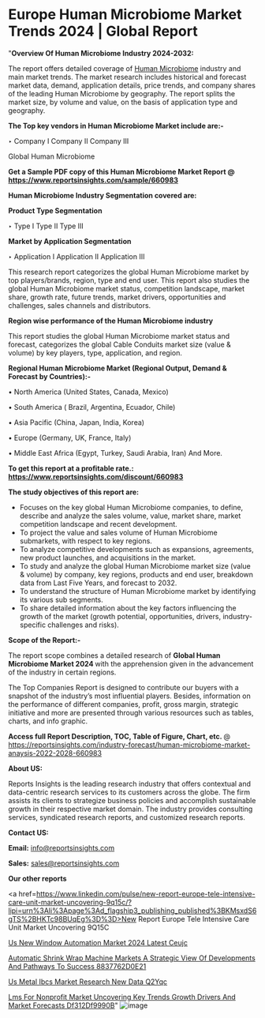 # Europe Human Microbiome Market Trends 2024 | Global Report

"<strong>Overview Of Human Microbiome Industry 2024-2032:</strong>

The report offers detailed coverage of <a href=https://www.reportsinsights.com/sample/660983>Human Microbiome</a> industry and main market trends. The market research includes historical and forecast market data, demand, application details, price trends, and company shares of the leading Human Microbiome by geography. The report splits the market size, by volume and value, on the basis of application type and geography.

<strong>The Top key vendors in Human Microbiome Market include are:- </strong>

‣ Company I
Company II
Company III

Global Human Microbiome

<strong>Get a Sample PDF copy of this Human Microbiome Market Report </strong><strong>@ <a href=https://www.reportsinsights.com/sample/660983 style=color:#0000ff;>https://www.reportsinsights.com/sample/660983</a> </strong>

<strong>Human Microbiome Industry Segmentation covered are:</strong>

<strong>Product Type Segmentation</strong>

‣ Type I
Type II
Type III

<strong>Market by Application Segmentation</strong>

‣ Application I
Application II 
Application III

This research report categorizes the global Human Microbiome market by top players/brands, region, type and end user. This report also studies the global Human Microbiome market status, competition landscape, market share, growth rate, future trends, market drivers, opportunities and challenges, sales channels and distributors.

<strong>Region wise performance of the Human Microbiome industry</strong><strong> </strong>

This report studies the global Human Microbiome market status and forecast, categorizes the global Cable Conduits market size (value &amp; volume) by key players, type, application, and region. 

<strong>Regional Human Microbiome Market (Regional Output, Demand &amp; Forecast by Countries):-</strong>

• North America (United States, Canada, Mexico)

• South America ( Brazil, Argentina, Ecuador, Chile)

• Asia Pacific (China, Japan, India, Korea)

• Europe (Germany, UK, France, Italy)

• Middle East Africa (Egypt, Turkey, Saudi Arabia, Iran) And More.

<strong>To get this report at a profitable rate.: <a href=https://www.reportsinsights.com/discount/660983 style=color:#0000ff;>https://www.reportsinsights.com/discount/660983</a></strong>

<strong>The study objectives of this report are:</strong>
<ul>
  <li>Focuses on the key global Human Microbiome companies, to define, describe and analyze the sales volume, value, market share, market competition landscape and recent development.</li>
  <li>To project the value and sales volume of Human Microbiome submarkets, with respect to key regions.</li>
  <li>To analyze competitive developments such as expansions, agreements, new product launches, and acquisitions in the market.</li>
  <li>To study and analyze the global Human Microbiome market size (value &amp; volume) by company, key regions, products and end user, breakdown data from Last Five Years, and forecast to 2032.</li>
  <li>To understand the structure of Human Microbiome market by identifying its various sub segments.</li>
  <li>To share detailed information about the key factors influencing the growth of the market (growth potential, opportunities, drivers, industry-specific challenges and risks).</li>
</ul>
<strong>Scope of the Report:-</strong><strong> </strong>

The report scope combines a detailed research of <strong>Global Human Microbiome Market 2024 </strong>with the apprehension given in the advancement of the industry in certain regions.

The Top Companies Report is designed to contribute our buyers with a snapshot of the industry’s most influential players. Besides, information on the performance of different companies, profit, gross margin, strategic initiative and more are presented through various resources such as tables, charts, and info graphic.

<strong>Access full Report Description, TOC, Table of Figure, Chart, etc. </strong>@   <a href=https://reportsinsights.com/industry-forecast/human-microbiome-market-anaysis-2022-2028-660983 style=color:#0000ff;>https://reportsinsights.com/industry-forecast/human-microbiome-market-anaysis-2022-2028-660983</a>

<strong>About US:</strong>

Reports Insights is the leading research industry that offers contextual and data-centric research services to its customers across the globe. The firm assists its clients to strategize business policies and accomplish sustainable growth in their respective market domain. The industry provides consulting services, syndicated research reports, and customized research reports.

<strong>Contact US:</strong>

<p class=""""><b>Email:</b> <a href=mailto:info@reportsinsights.com>info@reportsinsights.com</a></p>
<p class=""""><b>Sales:</b> <a href=mailto:sales@reportsinsights.com>sales@reportsinsights.com</a></p>

<strong>Our other reports</strong>

<a href=https://www.linkedin.com/pulse/new-report-europe-tele-intensive-care-unit-market-uncovering-9q15c/?lipi=urn%3Ali%3Apage%3Ad_flagship3_publishing_published%3BKMsxdS6gTS%2BHKTc98BUqEg%3D%3D>New Report Europe Tele Intensive Care Unit Market Uncovering 9Q15C</a>

<a href=https://www.linkedin.com/pulse/us-new-window-automation-market-2024-latest-ceujc/>Us New Window Automation Market 2024 Latest Ceujc</a>

<a href=https://medium.com/@aneetapatil1234/automatic-shrink-wrap-machine-markets-a-strategic-view-of-developments-and-pathways-to-success-8837762d0e21>Automatic Shrink Wrap Machine Markets A Strategic View Of Developments And Pathways To Success 8837762D0E21</a>

<a href=https://www.linkedin.com/pulse/us-metal-ibcs-market-research-new-data-q2yqc/>Us Metal Ibcs Market Research New Data Q2Yqc</a>

<a href=https://medium.com/@gd336335/lms-for-nonprofit-market-uncovering-key-trends-growth-drivers-and-market-forecasts-df312df9990b>Lms For Nonprofit Market Uncovering Key Trends Growth Drivers And Market Forecasts Df312Df9990B</a>"
![image](https://github.com/Jaayaachit/RIResearch/assets/158452289/13d32cb2-b2ec-4a33-9ae4-31aa422cddf4)

